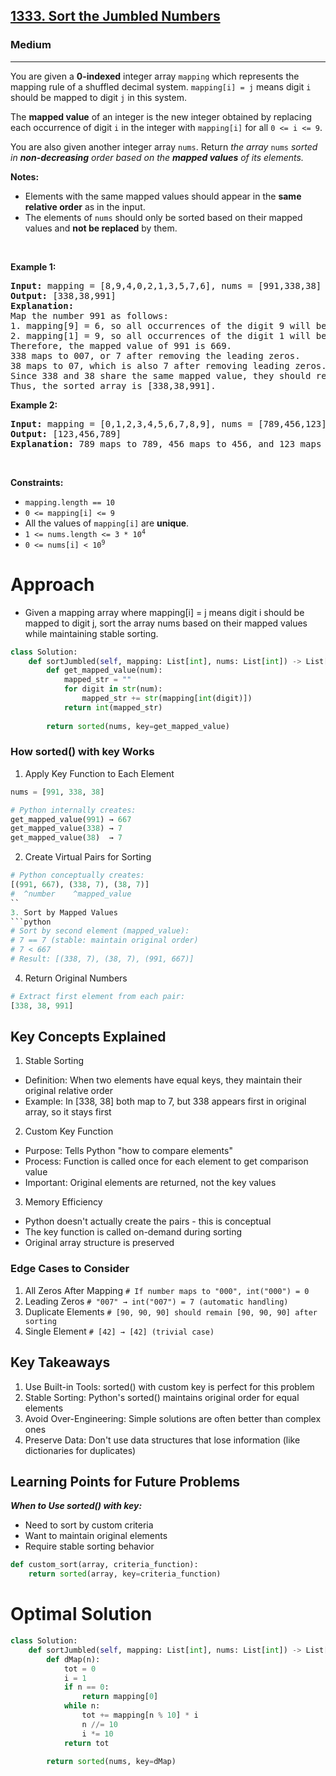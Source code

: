 <h2><a href="https://leetcode.com/problems/sort-the-jumbled-numbers">1333. Sort the Jumbled Numbers</a></h2><h3>Medium</h3><hr><p>You are given a <strong>0-indexed</strong> integer array <code>mapping</code> which represents the mapping rule of a shuffled decimal system. <code>mapping[i] = j</code> means digit <code>i</code> should be mapped to digit <code>j</code> in this system.</p>

<p>The <strong>mapped value</strong> of an integer is the new integer obtained by replacing each occurrence of digit <code>i</code> in the integer with <code>mapping[i]</code> for all <code>0 &lt;= i &lt;= 9</code>.</p>

<p>You are also given another integer array <code>nums</code>. Return <em>the array </em><code>nums</code><em> sorted in <strong>non-decreasing</strong> order based on the <strong>mapped values</strong> of its elements.</em></p>

<p><strong>Notes:</strong></p>

<ul>
	<li>Elements with the same mapped values should appear in the <strong>same relative order</strong> as in the input.</li>
	<li>The elements of <code>nums</code> should only be sorted based on their mapped values and <strong>not be replaced</strong> by them.</li>
</ul>

<p>&nbsp;</p>
<p><strong class="example">Example 1:</strong></p>

<pre>
<strong>Input:</strong> mapping = [8,9,4,0,2,1,3,5,7,6], nums = [991,338,38]
<strong>Output:</strong> [338,38,991]
<strong>Explanation:</strong> 
Map the number 991 as follows:
1. mapping[9] = 6, so all occurrences of the digit 9 will become 6.
2. mapping[1] = 9, so all occurrences of the digit 1 will become 9.
Therefore, the mapped value of 991 is 669.
338 maps to 007, or 7 after removing the leading zeros.
38 maps to 07, which is also 7 after removing leading zeros.
Since 338 and 38 share the same mapped value, they should remain in the same relative order, so 338 comes before 38.
Thus, the sorted array is [338,38,991].
</pre>

<p><strong class="example">Example 2:</strong></p>

<pre>
<strong>Input:</strong> mapping = [0,1,2,3,4,5,6,7,8,9], nums = [789,456,123]
<strong>Output:</strong> [123,456,789]
<strong>Explanation:</strong> 789 maps to 789, 456 maps to 456, and 123 maps to 123. Thus, the sorted array is [123,456,789].
</pre>

<p>&nbsp;</p>
<p><strong>Constraints:</strong></p>

<ul>
	<li><code>mapping.length == 10</code></li>
	<li><code>0 &lt;= mapping[i] &lt;= 9</code></li>
	<li>All the values of <code>mapping[i]</code> are <strong>unique</strong>.</li>
	<li><code>1 &lt;= nums.length &lt;= 3 * 10<sup>4</sup></code></li>
	<li><code>0 &lt;= nums[i] &lt; 10<sup>9</sup></code></li>
</ul>

# Approach 
* Given a mapping array where mapping[i] = j means digit i should be mapped to digit j, sort the array nums based on their mapped values while maintaining stable sorting.
```python
class Solution:
    def sortJumbled(self, mapping: List[int], nums: List[int]) -> List[int]:
        def get_mapped_value(num):
            mapped_str = ""
            for digit in str(num):
                mapped_str += str(mapping[int(digit)])
            return int(mapped_str)
        
        return sorted(nums, key=get_mapped_value)
```
### How sorted() with key Works
1. Apply Key Function to Each Element
```python
nums = [991, 338, 38]

# Python internally creates:
get_mapped_value(991) → 667
get_mapped_value(338) → 7
get_mapped_value(38)  → 7
```
2. Create Virtual Pairs for Sorting
```python
# Python conceptually creates:
[(991, 667), (338, 7), (38, 7)]
#  ^number    ^mapped_value
``
3. Sort by Mapped Values
```python
# Sort by second element (mapped_value):
# 7 == 7 (stable: maintain original order)
# 7 < 667
# Result: [(338, 7), (38, 7), (991, 667)]
```
4. Return Original Numbers
```python
# Extract first element from each pair:
[338, 38, 991]
```

## Key Concepts Explained
1. Stable Sorting
* Definition: When two elements have equal keys, they maintain their original relative order
* Example: In [338, 38] both map to 7, but 338 appears first in original array, so it stays first
2. Custom Key Function
* Purpose: Tells Python "how to compare elements"
* Process: Function is called once for each element to get comparison value
* Important: Original elements are returned, not the key values
3. Memory Efficiency
* Python doesn't actually create the pairs - this is conceptual
* The key function is called on-demand during sorting
* Original array structure is preserved

### Edge Cases to Consider
1. All Zeros After Mapping
`# If number maps to "000", int("000") = 0`
2. Leading Zeros
`# "007" → int("007") = 7 (automatic handling)`
3. Duplicate Elements
`# [90, 90, 90] should remain [90, 90, 90] after sorting`
4. Single Element
`# [42] → [42] (trivial case)`

## Key Takeaways
1. Use Built-in Tools: sorted() with custom key is perfect for this problem
2. Stable Sorting: Python's sorted() maintains original order for equal elements
3. Avoid Over-Engineering: Simple solutions are often better than complex ones
4. Preserve Data: Don't use data structures that lose information (like dictionaries for duplicates)

## Learning Points for Future Problems
 ***When to Use sorted() with key:*** 
* Need to sort by custom criteria
* Want to maintain original elements
* Require stable sorting behavior


```python
def custom_sort(array, criteria_function):
    return sorted(array, key=criteria_function)
```

# Optimal Solution 
```python
class Solution:
    def sortJumbled(self, mapping: List[int], nums: List[int]) -> List[int]:
        def dMap(n):
            tot = 0
            i = 1
            if n == 0:
                return mapping[0]
            while n:
                tot += mapping[n % 10] * i
                n //= 10
                i *= 10
            return tot
        
        return sorted(nums, key=dMap)
```
